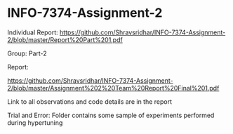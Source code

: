 # INFO-7374-Assignment-2

Individual Report:
https://github.com/Shravsridhar/INFO-7374-Assignment-2/blob/master/Report%20Part%201.pdf

Group: Part-2
 
Report:

https://github.com/Shravsridhar/INFO-7374-Assignment-2/blob/master/Assignment%202%20Team%20Report%20Final%201.pdf

Link to all observations and code details are in the report

Trial and Error: Folder contains some sample of experiments performed during hypertuning
